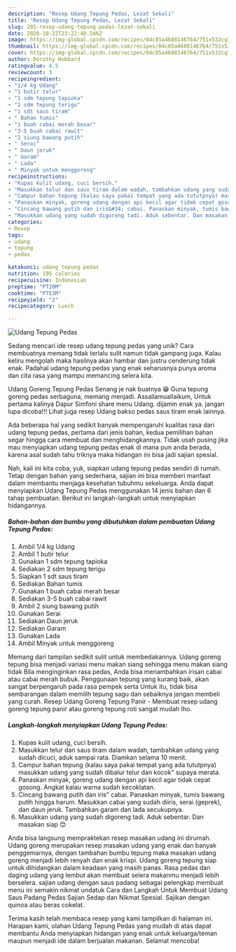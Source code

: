 ```yaml
---
description: "Resep Udang Tepung Pedas, Lezat Sekali"
title: "Resep Udang Tepung Pedas, Lezat Sekali"
slug: 205-resep-udang-tepung-pedas-lezat-sekali
date: 2020-10-22T23:22:48.546Z
image: https://img-global.cpcdn.com/recipes/04c85a4688146764/751x532cq70/udang-tepung-pedas-foto-resep-utama.jpg
thumbnail: https://img-global.cpcdn.com/recipes/04c85a4688146764/751x532cq70/udang-tepung-pedas-foto-resep-utama.jpg
cover: https://img-global.cpcdn.com/recipes/04c85a4688146764/751x532cq70/udang-tepung-pedas-foto-resep-utama.jpg
author: Dorothy Hubbard
ratingvalue: 4.5
reviewcount: 3
recipeingredient:
- "1/4 kg Udang"
- "1 butir telur"
- "1 sdm tepung tapioka"
- "2 sdm tepung terigu"
- "1 sdt saus tiram"
- " Bahan tumis"
- "1 buah cabai merah besar"
- "3-5 buah cabai rawit"
- "2 siung bawang putih"
- " Serai"
- " Daun jeruk"
- " Garam"
- " Lada"
- " Minyak untuk menggoreng"
recipeinstructions:
- "Kupas kulit udang, cuci bersih."
- "Masukkan telur dan saus tiram dalam wadah, tambahkan udang yang sudah dicuci, aduk sampai rata. Diamkan selama 10 menit."
- "Campur bahan tepung (kalau saya pakai tempat yang ada tututpnya) masukkan udang yang sudah dibalur telur dan kocok&#34; supaya merata."
- "Panaskan minyak, goreng udang dengan api kecil agar tidak cepat gosong. Angkat kalau warna sudah kecoklatan."
- "Cincang bawang putih dan iris&#34; cabai. Panaskan minyak, tumis bawang putih hingga harum. Masukkan cabai yang sudah diiris, serai (geprek), dan daun jeruk. Tambahkan garam dan lada secukupnya."
- "Masukkan udang yang sudah digoreng tadi. Aduk sebentar. Dan masakan siap 😊"
categories:
- Resep
tags:
- udang
- tepung
- pedas

katakunci: udang tepung pedas 
nutrition: 195 calories
recipecuisine: Indonesian
preptime: "PT20M"
cooktime: "PT53M"
recipeyield: "2"
recipecategory: Lunch

---
```



![Udang Tepung Pedas](https://img-global.cpcdn.com/recipes/04c85a4688146764/751x532cq70/udang-tepung-pedas-foto-resep-utama.jpg)

Sedang mencari ide resep udang tepung pedas yang unik? Cara membuatnya memang tidak terlalu sulit namun tidak gampang juga. Kalau keliru mengolah maka hasilnya akan hambar dan justru cenderung tidak enak. Padahal udang tepung pedas yang enak seharusnya punya aroma dan cita rasa yang mampu memancing selera kita.

Udang Goreng Tepung Pedas Senang je nak buatnya 😁 Guna tepung goreng pedas serbaguna, memang menjadi. Assallamuallaikum, Untuk pertama kalinya Dapur Simfoni share menu Udang. dijamin enak ya. jangan lupa dicoba!!! Lihat juga resep Udang bakso pedas saus tiram enak lainnya.

Ada beberapa hal yang sedikit banyak mempengaruhi kualitas rasa dari udang tepung pedas, pertama dari jenis bahan, kedua pemilihan bahan segar hingga cara membuat dan menghidangkannya. Tidak usah pusing jika mau menyiapkan udang tepung pedas enak di mana pun anda berada, karena asal sudah tahu triknya maka hidangan ini bisa jadi sajian spesial.


Nah, kali ini kita coba, yuk, siapkan udang tepung pedas sendiri di rumah. Tetap dengan bahan yang sederhana, sajian ini bisa memberi manfaat dalam membantu menjaga kesehatan tubuhmu sekeluarga. Anda dapat menyiapkan Udang Tepung Pedas menggunakan 14 jenis bahan dan 6 tahap pembuatan. Berikut ini langkah-langkah untuk menyiapkan hidangannya.

<!--inarticleads1-->

##### Bahan-bahan dan bumbu yang dibutuhkan dalam pembuatan Udang Tepung Pedas:

1. Ambil 1/4 kg Udang
1. Ambil 1 butir telur
1. Gunakan 1 sdm tepung tapioka
1. Sediakan 2 sdm tepung terigu
1. Siapkan 1 sdt saus tiram
1. Sediakan  Bahan tumis
1. Gunakan 1 buah cabai merah besar
1. Sediakan 3-5 buah cabai rawit
1. Ambil 2 siung bawang putih
1. Gunakan  Serai
1. Sediakan  Daun jeruk
1. Sediakan  Garam
1. Gunakan  Lada
1. Ambil  Minyak untuk menggoreng


Memang dari tampilan sedikit sulit untuk membedakannya. Udang goreng tepung bisa menjadi variasi menu makan siang sehingga menu makan siang tidak Bila menginginkan rasa pedas, Anda bisa menambahkan irisan cabai atau cabai merah bubuk. Penggunaan tepung yang kurang baik, akan sangat berpengaruh pada rasa pempek serta Untuk itu, tidak bisa sembarangan dalam memilih tepung sagu dan sebaiknya jangan membeli yang curah. Resep Udang Goreng Tepung Panir - Membuat resep udang goreng tepung panir atau goreng tepung roti sangat mudah lho. 

<!--inarticleads2-->

##### Langkah-langkah menyiapkan Udang Tepung Pedas:

1. Kupas kulit udang, cuci bersih.
1. Masukkan telur dan saus tiram dalam wadah, tambahkan udang yang sudah dicuci, aduk sampai rata. Diamkan selama 10 menit.
1. Campur bahan tepung (kalau saya pakai tempat yang ada tututpnya) masukkan udang yang sudah dibalur telur dan kocok&#34; supaya merata.
1. Panaskan minyak, goreng udang dengan api kecil agar tidak cepat gosong. Angkat kalau warna sudah kecoklatan.
1. Cincang bawang putih dan iris&#34; cabai. Panaskan minyak, tumis bawang putih hingga harum. Masukkan cabai yang sudah diiris, serai (geprek), dan daun jeruk. Tambahkan garam dan lada secukupnya.
1. Masukkan udang yang sudah digoreng tadi. Aduk sebentar. Dan masakan siap 😊


Anda bisa langsung mempraktekan resep masakan udang ini dirumah. Udang goreng merupakan resep masakan udang yang enak dan banyak penggemarnya, dengan tambahan bumbu tepung maka masakan udang goreng menjadi lebih renyah dan enak krispi. Udang goreng tepung siap untuk dihidangkan dalam keadaan yang masih panas. Rasa pedas dan daging udang yang lembut akan membuat selera makanmu menjadi lebih berselera. sajian udang dengan saus padang sebagai pelengkap membuat menu ini semakin nikmat undatuk Cara dan Langkah Untuk Membuat Udang Saus Padang Pedas Sajian Sedap dan Nikmat Spesial. Sajikan dengan quinoa atau beras cokelat. 

Terima kasih telah membaca resep yang kami tampilkan di halaman ini. Harapan kami, olahan Udang Tepung Pedas yang mudah di atas dapat membantu Anda menyiapkan hidangan yang enak untuk keluarga/teman maupun menjadi ide dalam berjualan makanan. Selamat mencoba!
